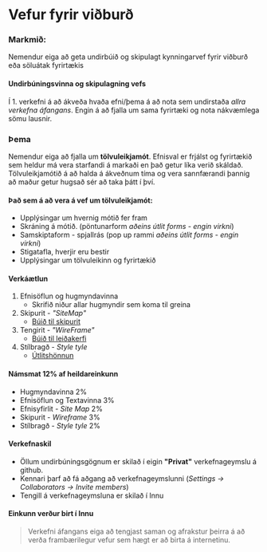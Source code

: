 # Vefur fyrir viðburð

### Markmið:

Nemendur eiga að geta undirbúið og skipulagt kynningarvef fyrir viðburð eða söluátak fyrirtækis 

#### Undirbúningsvinna og skipulagning vefs

Í 1. verkefni á að ákveða hvaða efni/þema á að nota sem undirstaða _allra verkefna áfangans_. Engin á að fjalla um sama fyrirtæki og nota nákvæmlega sömu lausnir.

### Þema 

Nemendur eiga að fjalla um **tölvuleikjamót**. Efnisval er frjálst og fyrirtækið sem heldur má vera starfandi á markaði en það getur líka verið skáldað. Tölvuleikjamótið á að halda á ákveðnum tíma og vera sannfærandi þannig að maður getur hugsað sér að taka þátt í því.

#### Það sem á að vera á vef um tölvuleikjamót:

* Upplýsingar um hvernig mótið fer fram
* Skráning á mótið. (pöntunarform _aðeins útlit forms - engin virkni_)
* Samskiptaform - spjallrás (pop up rammi _aðeins útlit forms - engin virkni_)
* Stigatafla, hverjir eru bestir 
* Upplýsingar um tölvuleikinn og fyrirtækið

#### Verkáætlun

1. Efnisöflun og hugmyndavinna
   * Skrifið niður allar hugmyndir sem koma til greina
2. Skipurit - _"SiteMap"_
   * [Búið til skipurit](Námsefni-1/Sitemap.md)
3. Tengirit - _"WireFrame"_
   * [Búið til leiðakerfi](Námsefni-1/wireframe/README.md)
4. Stílbragð - _Style tyle_
   * [Útlitshönnun](Námsefni-1/prototype/README.md)

#### Námsmat 12% af heildareinkunn

* Hugmyndavinna 2%
* Efnisöflun og Textavinna 3%
* Efnisyfirlit - _Site Map_ 2%
* Skipurit - _Wireframe_     3%
* Stílbragð - _Style tyle_  2%

#### Verkefnaskil

- Öllum undirbúningsgögnum er skilað í eigin **"Privat"** verkefnageymslu á github. 
- Kennari þarf að fá aðgang að verkefnageymslunni (_Settings -> Collaborators -> Invite members_)
- Tengill á verkefnageymsluna er skilað í Innu

#### Einkunn verður birt í Innu

> Verkefni áfangans eiga að tengjast saman og afrakstur þeirra á að verða frambærilegur vefur sem hægt er að birta á internetinu. 
